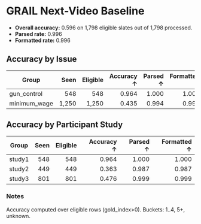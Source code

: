 # GRAIL Next-Video Baseline

- **Overall accuracy:** 0.596 on 1,798 eligible slates out of 1,798 processed.
- **Parsed rate:** 0.996
- **Formatted rate:** 0.996

## Accuracy by Issue

| Group | Seen | Eligible | Accuracy ↑ | Parsed ↑ | Formatted ↑ |
| --- | ---: | ---: | ---: | ---: | ---: |
| gun_control | 548 | 548 | 0.964 | 1.000 | 1.000 |
| minimum_wage | 1,250 | 1,250 | 0.435 | 0.994 | 0.994 |

## Accuracy by Participant Study

| Group | Seen | Eligible | Accuracy ↑ | Parsed ↑ | Formatted ↑ |
| --- | ---: | ---: | ---: | ---: | ---: |
| study1 | 548 | 548 | 0.964 | 1.000 | 1.000 |
| study2 | 449 | 449 | 0.363 | 0.987 | 0.987 |
| study3 | 801 | 801 | 0.476 | 0.999 | 0.999 |

### Notes

Accuracy computed over eligible rows (gold_index>0). Buckets: 1..4, 5+, unknown.
